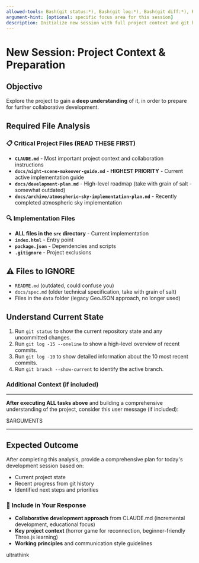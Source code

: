 ```yaml
---
allowed-tools: Bash(git status:*), Bash(git log:*), Bash(git diff:*), Read, Glob, Grep, TodoWrite
argument-hint: [optional: specific focus area for this session]
description: Initialize new session with full project context and git history
---
```


# New Session: Project Context & Preparation

## Objective

Explore the project to gain a **deep understanding** of it, in order to prepare for further collaborative development.

## Required File Analysis

### 📋 Critical Project Files (READ THESE FIRST)

- **`CLAUDE.md`** - Most important project context and collaboration instructions
- **`docs/night-scene-makeover-guide.md`** - **HIGHEST PRIORITY** - Current active implementation guide
- **`docs/development-plan.md`** - High-level roadmap (take with grain of salt - somewhat outdated)
- **`docs/archive/atmospheric-sky-implementation-plan.md`** - Recently completed atmospheric sky implementation

### 🔍 Implementation Files

- **ALL files in the `src` directory** - Current implementation
- **`index.html`** - Entry point
- **`package.json`** - Dependencies and scripts
- **`.gitignore`** - Project exclusions

## ⚠️ Files to IGNORE

- `README.md` (outdated, could confuse you)
- `docs/spec.md` (older technical specification, take with grain of salt)
- Files in the `data` folder (legacy GeoJSON approach, no longer used)

## Understand Current State

1. Run `git status` to show the current repository state and any uncommitted changes.
2. Run `git log -15 --oneline` to show a high-level overview of recent commits.
3. Run `git log -10` to show detailed information about the 10 most recent commits.
4. Run `git branch --show-current` to identify the active branch.

### Additional Context (if included)

---

**After executing ALL tasks above** and building a comprehensive understanding of the project, consider this user message (if included):

$ARGUMENTS

---

## Expected Outcome

After completing this analysis, provide a comprehensive plan for today's development session based on:

- Current project state
- Recent progress from git history
- Identified next steps and priorities

### 🤝 Include in Your Response

- **Collaborative development approach** from CLAUDE.md (incremental development, educational focus)
- **Key project context** (horror game for reconnection, beginner-friendly Three.js learning)
- **Working principles** and communication style guidelines

ultrathink
